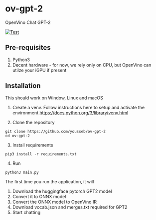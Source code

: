 # ov-gpt-2
OpenVino Chat GPT-2 

[![Test](https://github.com/yousseb/ov-gpt-2/actions/workflows/python.yml/badge.svg)](https://github.com/yousseb/ov-gpt-2/actions/workflows/python.yml)

## Pre-requisites
1. Python3
2. Decent hardware - for now, we rely only on CPU, but OpenVino can utilze your iGPU if present

## Installation
This should work on Window, Linux and macOS

1. Create a venv. Follow instructions here to setup and activate the environment https://docs.python.org/3/library/venv.html

2. Clone the repository
```
git clone https://github.com/yousseb/ov-gpt-2
cd ov-gpt-2
```

3. Install requirements
```
pip3 install -r requirements.txt
```

4. Run
```
python3 main.py
```

The first time you run the application, it will 
1. Download the huggingface pytorch GPT2 model
2. Convert it to ONNX model
3. Convert the ONNX model to OpenVino IR
4. Download vocab.json and merges.txt required for GPT2
5. Start chatting


